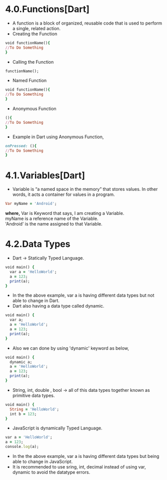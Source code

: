 # 4.0.Functions[Dart]

- A function is a block of organized, reusable code that is used to perform a single, related action.
- Creating the Function

```ruby
void functionName(){
//To Do Something
}
```

- Calling the Function

```ruby
functionName();
```
- Named Function

```ruby
void functionName(){
//To Do Something
}
```

- Anonymous Function

```ruby
(){
//To Do Something
}
```

- Example in Dart using Anonymous Function,

```ruby
onPressed: (){
//To Do Something
}
```

# 4.1.Variables[Dart]

- Variable is “a named space in the memory” that stores values. In other words, it acts a container for values in a program.

```ruby
Var myName = 'Android';
```
__where,__ 
Var is Keyword that says, I am creating a Variable.    
myName is a reference name of the Variable.    
'Android' is the name assigned to that Variable.

# 4.2.Data Types

- Dart -> Statically Typed Language.
```ruby
void main() {
  var a = 'HelloWorld';
  a = 123;
  print(a);
}
```
- In the the above example, var a is having different data types but not able to change in Dart. 
- Dart also having a data type called dynamic.
```ruby
void main() {
  var a;
  a = 'HelloWorld';
  a = 123;
  print(a);
}
```
- Also we can done by using 'dynamic' keyword as below,
```ruby
void main() {
  dynamic a;
  a = 'HelloWorld';
  a = 123;
  print(a);
}
```
- String, int, double , bool -> all of this data types together known as primitive data types.
```ruby
void main() {
  String = 'HelloWorld';
  int b = 123; 
}
```
- JavaScript is dynamically Typed Language.
```ruby
var a = 'HelloWorld';
a = 123;
console.log(a);
```
- In the the above example, var a is having different data types but being able to change in JavaScript. 
- It is recommended to use sring, int, decimal instead of using var, dynamic to avoid the datatype errors.
